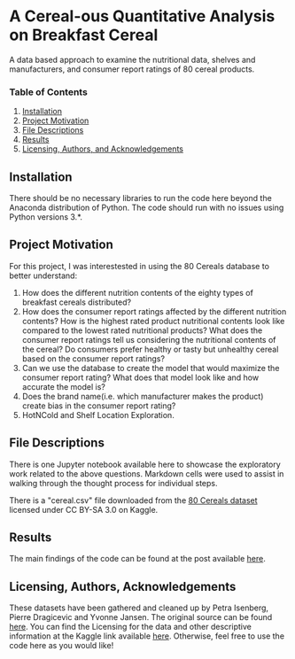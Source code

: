 # A Cereal-ous Quantitative Analysis on Breakfast Cereal
A data based approach to examine the nutritional data, shelves and manufacturers, and consumer report ratings of  80 cereal products.

### Table of Contents

1. [Installation](#installation)
2. [Project Motivation](#motivation)
3. [File Descriptions](#files)
4. [Results](#results)
5. [Licensing, Authors, and Acknowledgements](#licensing)

## Installation <a name="installation"></a>

There should be no necessary libraries to run the code here beyond the Anaconda distribution of Python.  The code should run with no issues using Python versions 3.*.

## Project Motivation<a name="motivation"></a>

For this project, I was interestested in using the 80 Cereals database to better understand:

1. How does the different nutrition contents of the eighty types of breakfast cereals distributed?
2. How does the consumer report ratings affected by the different nutrition contents? How is the highest rated product nutritional contents look like compared to the lowest rated nutritional products? What does the consumer report ratings tell us considering the nutritional contents of the cereal? Do consumers prefer healthy or tasty but unhealthy cereal based on the consumer report ratings?
3. Can we use the database to create the model that would maximize the consumer report rating? What does that model look like and how accurate the model is? 
4. Does the brand name(i.e. which manufacturer makes the product) create bias in the consumer report rating? 
5. HotNCold and Shelf Location Exploration.

## File Descriptions <a name="files"></a>

There is one Jupyter notebook available here to showcase the exploratory work related to the above questions. Markdown cells were used to assist in walking through the thought process for individual steps.  

There is a "cereal.csv" file downloaded from the [80 Cereals dataset](https://www.kaggle.com/datasets/crawford/80-cereals) licensed under CC BY-SA 3.0 on Kaggle. 

## Results<a name="results"></a>

The main findings of the code can be found at the post available [here](https://medium.com/@josh_2774/how-do-you-become-a-developer-5ef1c1c68711).

## Licensing, Authors, Acknowledgements<a name="licensing"></a>

These datasets have been gathered and cleaned up by Petra Isenberg, Pierre Dragicevic and Yvonne Jansen. The original source can be found [here](https://perso.telecom-paristech.fr/eagan/class/igr204/datasets). You can find the Licensing for the data and other descriptive information at the Kaggle link available [here](https://www.kaggle.com/datasets/crawford/80-cereals).  Otherwise, feel free to use the code here as you would like! 

